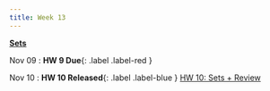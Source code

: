```yaml
---
title: Week 13
---
```


**[Sets](https://docs.google.com/presentation/d/1XSbdcCOBeVOX6aPb98aBlwQ0YUeH9Nic23qQYIeIWU0/edit?usp=sharing)**

Nov 09
:  **HW 9 Due**{: .label .label-red }

Nov 10
:  **HW 10 Released**{: .label .label-blue } [HW 10: Sets + Review](https://edstem.org/us/courses/41263/lessons/72121/slides/384203)
